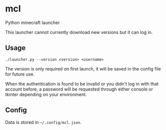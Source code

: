 mcl
===

Python minecraft launcher

This launcher cannot currently download new versions but it can log in.

Usage
-----

```
./launcher.py --version <version> <username>
```

The version is only required on first launch, it will be saved in the config file for future use.

When the authentication is found to be invalid or you didn't log in with that account before, a password will be requested through either console or tkinter depending on your environment.

Config
------

Data is stored in `~/.config/mcl.json`.
